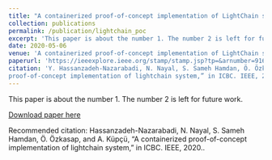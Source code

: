 ```yaml
---
title: "A containerized proof-of-concept implementation of LightChain system"
collection: publications
permalink: /publication/lightchain_poc
excerpt: 'This paper is about the number 1. The number 2 is left for future work.'
date: 2020-05-06
venue: 'A containerized proof-of-concept implementation of LightChain system'
paperurl: 'https://ieeexplore.ieee.org/stamp/stamp.jsp?tp=&arnumber=9169463'
citation: 'Y. Hassanzadeh-Nazarabadi, N. Nayal, S. Sameh Hamdan, Ö. Özkasap, and A. Küpçü, “A containerized
proof-of-concept implementation of lightchain system,” in ICBC. IEEE, 2020.'
---
```

This paper is about the number 1. The number 2 is left for future work.

[Download paper here](https://ieeexplore.ieee.org/stamp/stamp.jsp?tp=&arnumber=9169463)

Recommended citation: Hassanzadeh-Nazarabadi, N. Nayal, S. Sameh Hamdan, Ö. Özkasap, and A. Küpçü, “A containerized
proof-of-concept implementation of lightchain system,” in ICBC. IEEE, 2020..
